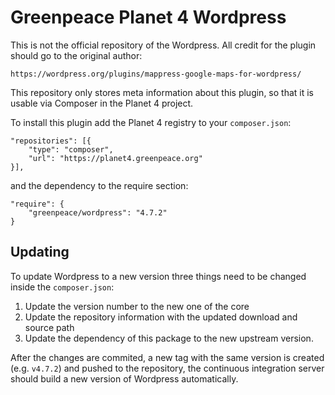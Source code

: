 # Greenpeace Planet 4 Wordpress
This is not the official repository of the Wordpress.
All credit for the plugin should go to the original author:

	https://wordpress.org/plugins/mappress-google-maps-for-wordpress/

This repository only stores meta information about this plugin, so that it is
usable via Composer in the Planet 4 project.

To install this plugin add the Planet 4 registry to your `composer.json`:

	"repositories": [{
		"type": "composer",
		"url": "https://planet4.greenpeace.org"
	}],

and the dependency to the require section:

	"require": {
		"greenpeace/wordpress": "4.7.2"
	}


## Updating
To update Wordpress to a new version three things need to be changed inside 
the `composer.json`:

1. Update the version number to the new one of the core
2. Update the repository information with the updated download and source path
3. Update the dependency of this package to the new upstream version.

After the changes are commited, a new tag with the same version is created (e.g. 
`v4.7.2`) and pushed to the repository, the continuous integration server 
should build a new version of Wordpress automatically. 
